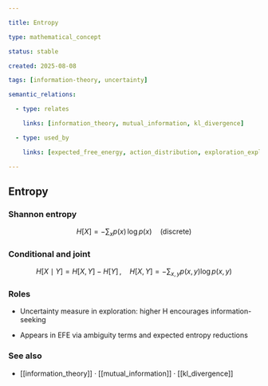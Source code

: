 ```yaml
---

title: Entropy

type: mathematical_concept

status: stable

created: 2025-08-08

tags: [information-theory, uncertainty]

semantic_relations:

  - type: relates

    links: [information_theory, mutual_information, kl_divergence]

  - type: used_by

    links: [expected_free_energy, action_distribution, exploration_exploitation]

---
```


## Entropy

### Shannon entropy

```math

H[X] = - \sum_x p(x)\,\log p(x) \quad (\text{discrete})

```

### Conditional and joint

```math

H[X\mid Y] = H[X,Y] - H[Y]\,,\quad H[X,Y] = -\sum_{x,y} p(x,y)\log p(x,y)

```

### Roles

- Uncertainty measure in exploration: higher H encourages information-seeking

- Appears in EFE via ambiguity terms and expected entropy reductions

### See also

- [[information_theory]] · [[mutual_information]] · [[kl_divergence]]

